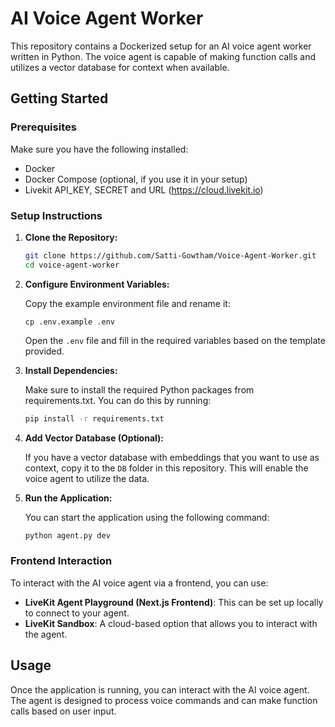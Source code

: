 # AI Voice Agent Worker

This repository contains a Dockerized setup for an AI voice agent worker written in Python. The voice agent is capable of making function calls and utilizes a vector database for context when available.

## Getting Started

### Prerequisites

Make sure you have the following installed:

- Docker
- Docker Compose (optional, if you use it in your setup)
- Livekit API_KEY, SECRET and URL (https://cloud.livekit.io)

### Setup Instructions

1. **Clone the Repository:**

   ```bash
   git clone https://github.com/Satti-Gowtham/Voice-Agent-Worker.git
   cd voice-agent-worker

2. **Configure Environment Variables:**

    Copy the example environment file and rename it:
    
    `cp .env.example .env`

    Open the `.env` file and fill in the required variables based on the template provided.
    
3. **Install Dependencies:**

    Make sure to install the required Python packages from requirements.txt. You can do this by running:
    
    ```bash
    pip install -r requirements.txt
    
4. **Add Vector Database (Optional):**

    If you have a vector database with embeddings that you want to use as context, copy it to the `DB` folder in this repository. This will enable the voice agent to utilize the data.

5. **Run the Application:**

    You can start the application using the following command:

    ```bash
    python agent.py dev
    
### Frontend Interaction

To interact with the AI voice agent via a frontend, you can use:

- **LiveKit Agent Playground (Next.js Frontend)**: This can be set up locally to connect to your agent.
- **LiveKit Sandbox**: A cloud-based option that allows you to interact with the agent.

## Usage
Once the application is running, you can interact with the AI voice agent. The agent is designed to process voice commands and can make function calls based on user input.